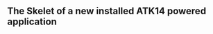 The Skelet of a new installed ATK14 powered application
-------------------------------------------------------
